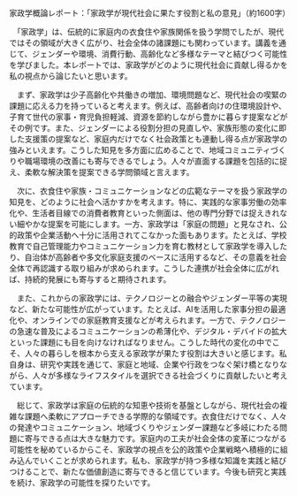 家政学概論レポート：「家政学が現代社会に果たす役割と私の意見」（約1600字）

　「家政学」は、伝統的に家庭内の衣食住や家族関係を扱う学問でしたが、現代ではその領域が大きく広がり、社会全体の諸課題にも関わっています。講義を通じて、ジェンダーや環境、消費行動、高齢化など多様なテーマと結びつく可能性を学びました。本レポートでは、家政学がどのように現代社会に貢献し得るかを私の視点から論じたいと思います。  

　まず、家政学は少子高齢化や共働きの増加、環境問題など、現代社会の喫緊の課題に応える力を持っていると考えます。例えば、高齢者向けの住環境設計や、子育て世代の家事・育児負担軽減、資源を節約しながら豊かに暮らす提案などがその例です。また、ジェンダーによる役割分担の見直しや、家族形態の変化に即した支援策の提案など、家庭内だけでなく社会政策とも連動し得る点が家政学の強みといえます。こうした知見を多方面に広めることで、地域コミュニティづくりや職場環境の改善にも寄与できるでしょう。人々が直面する課題を包括的に捉え、柔軟な解決策を提案できる学問領域と言えます。  

　次に、衣食住や家族・コミュニケーションなどの広範なテーマを扱う家政学の知見を、どのように社会へ活かすかを考えます。特に、実践的な家事労働の効率化や、生活者目線での消費者教育といった側面は、他の専門分野では捉えきれない細やかな提案を可能にします。一方、家政学は「家庭の問題」と見なされ、公的政策や企業活動へ十分に活用されてこなかった面もあります。たとえば、学校教育で自己管理能力やコミュニケーション力を育む教材として家政学を導入したり、自治体が高齢者や多文化家庭支援のベースに活用するなど、その意義を社会全体で再認識する取り組みが求められます。こうした連携が社会全体に広がれば、持続的発展にも寄与すると期待されます。  

　また、これからの家政学には、テクノロジーとの融合やジェンダー平等の実現など、新たな可能性が広がっています。たとえば、AIを活用した家事分担の最適化や、オンラインでの家庭教育支援などが考えられます。一方で、テクノロジーの急速な普及によるコミュニケーションの希薄化や、デジタル・デバイドの拡大といった課題にも目を向けなければなりません。こうした時代の変化の中でこそ、人々の暮らしを根本から支える家政学が果たす役割は大きいと感じます。私自身は、研究や実践を通じて、家庭と地域、企業や行政をつなぐ架け橋となりながら、人々が多様なライフスタイルを選択できる社会づくりに貢献したいと考えています。  

　総じて、家政学は家庭の伝統的な知恵や技術を基盤としながら、現代社会の複雑な課題へ柔軟にアプローチできる学際的な領域です。衣食住だけでなく、人々の発達やコミュニケーション、地域づくりやジェンダー課題など多岐にわたる問題に寄与できる点は大きな魅力です。家庭内の工夫が社会全体の変革につながる可能性を秘めているからこそ、家政学の視点を公的政策や企業戦略へ積極的に組み込んでいくことが求められます。私も、家政学が持つ多様な知識を実践と結びつけることで、新たな価値創造に寄与できると信じています。今後も研究と実践を続け、家政学の可能性を探りたいです。  